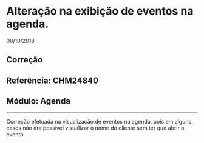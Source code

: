 # Alteração na exibição de eventos na agenda.
08/10/2018
## Correção
## Referência: CHM24840
## Módulo: Agenda
***

Correção efetuada na visualização de eventos na agenda, pois em alguns casos não era possível visualizar o nome do cliente sem ter que abrir o evento.